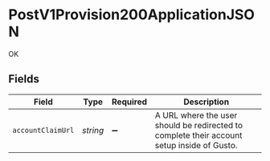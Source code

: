 # PostV1Provision200ApplicationJSON

OK


## Fields

| Field                                                                                      | Type                                                                                       | Required                                                                                   | Description                                                                                |
| ------------------------------------------------------------------------------------------ | ------------------------------------------------------------------------------------------ | ------------------------------------------------------------------------------------------ | ------------------------------------------------------------------------------------------ |
| `accountClaimUrl`                                                                          | *string*                                                                                   | :heavy_minus_sign:                                                                         | A URL where the user should be redirected to complete their account setup inside of Gusto. |